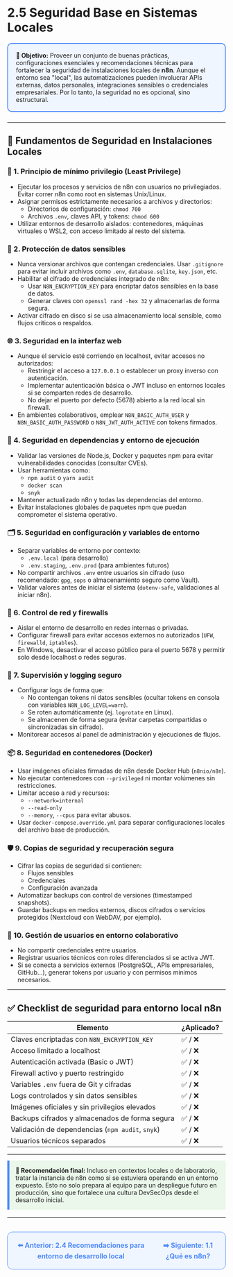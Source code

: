 # 2.5 Seguridad Base en Sistemas Locales

<div style="border: 2px solid #4F8AFA; border-radius: 10px; background: #f0f6ff; padding: 18px; margin-bottom: 24px;">
  <strong>🎯 Objetivo:</strong> Proveer un conjunto de buenas prácticas, configuraciones esenciales y recomendaciones técnicas para fortalecer la seguridad de instalaciones locales de <b>n8n</b>. Aunque el entorno sea "local", las automatizaciones pueden involucrar APIs externas, datos personales, integraciones sensibles o credenciales empresariales. Por lo tanto, la seguridad no es opcional, sino estructural.
</div>

---

## 🧱 Fundamentos de Seguridad en Instalaciones Locales

### 🔐 1. Principio de mínimo privilegio (Least Privilege)

- Ejecutar los procesos y servicios de n8n con usuarios no privilegiados. Evitar correr n8n como root en sistemas Unix/Linux.
- Asignar permisos estrictamente necesarios a archivos y directorios:
  - Directorios de configuración: `chmod 700`
  - Archivos `.env`, claves API, y tokens: `chmod 600`
- Utilizar entornos de desarrollo aislados: contenedores, máquinas virtuales o WSL2, con acceso limitado al resto del sistema.

### 📂 2. Protección de datos sensibles

- Nunca versionar archivos que contengan credenciales. Usar `.gitignore` para evitar incluir archivos como `.env`, `database.sqlite`, `key.json`, etc.
- Habilitar el cifrado de credenciales integrado de n8n:
  - Usar `N8N_ENCRYPTION_KEY` para encriptar datos sensibles en la base de datos.
  - Generar claves con `openssl rand -hex 32` y almacenarlas de forma segura.
- Activar cifrado en disco si se usa almacenamiento local sensible, como flujos críticos o respaldos.

### 🌐 3. Seguridad en la interfaz web

- Aunque el servicio esté corriendo en localhost, evitar accesos no autorizados:
  - Restringir el acceso a `127.0.0.1` o establecer un proxy inverso con autenticación.
  - Implementar autenticación básica o JWT incluso en entornos locales si se comparten redes de desarrollo.
  - No dejar el puerto por defecto (5678) abierto a la red local sin firewall.
- En ambientes colaborativos, emplear `N8N_BASIC_AUTH_USER` y `N8N_BASIC_AUTH_PASSWORD` o `N8N_JWT_AUTH_ACTIVE` con tokens firmados.

### 🧩 4. Seguridad en dependencias y entorno de ejecución

- Validar las versiones de Node.js, Docker y paquetes npm para evitar vulnerabilidades conocidas (consultar CVEs).
- Usar herramientas como:
  - `npm audit` o `yarn audit`
  - `docker scan`
  - `snyk`
- Mantener actualizado n8n y todas las dependencias del entorno.
- Evitar instalaciones globales de paquetes npm que puedan comprometer el sistema operativo.

### 🗂️ 5. Seguridad en configuración y variables de entorno

- Separar variables de entorno por contexto:
  - `.env.local` (para desarrollo)
  - `.env.staging`, `.env.prod` (para ambientes futuros)
- No compartir archivos `.env` entre usuarios sin cifrado (uso recomendado: `gpg`, `sops` o almacenamiento seguro como Vault).
- Validar valores antes de iniciar el sistema (`dotenv-safe`, validaciones al iniciar n8n).

### 🔄 6. Control de red y firewalls

- Aislar el entorno de desarrollo en redes internas o privadas.
- Configurar firewall para evitar accesos externos no autorizados (`UFW`, `firewalld`, `iptables`).
- En Windows, desactivar el acceso público para el puerto 5678 y permitir solo desde localhost o redes seguras.

### 🧬 7. Supervisión y logging seguro

- Configurar logs de forma que:
  - No contengan tokens ni datos sensibles (ocultar tokens en consola con variables `N8N_LOG_LEVEL=warn`).
  - Se roten automáticamente (ej. `logrotate` en Linux).
  - Se almacenen de forma segura (evitar carpetas compartidas o sincronizadas sin cifrado).
- Monitorear accesos al panel de administración y ejecuciones de flujos.

### 📦 8. Seguridad en contenedores (Docker)

- Usar imágenes oficiales firmadas de n8n desde Docker Hub (`n8nio/n8n`).
- No ejecutar contenedores con `--privileged` ni montar volúmenes sin restricciones.
- Limitar acceso a red y recursos:
  - `--network=internal`
  - `--read-only`
  - `--memory`, `--cpus` para evitar abusos.
- Usar `docker-compose.override.yml` para separar configuraciones locales del archivo base de producción.

### 🛡️ 9. Copias de seguridad y recuperación segura

- Cifrar las copias de seguridad si contienen:
  - Flujos sensibles
  - Credenciales
  - Configuración avanzada
- Automatizar backups con control de versiones (timestamped snapshots).
- Guardar backups en medios externos, discos cifrados o servicios protegidos (Nextcloud con WebDAV, por ejemplo).

### 👥 10. Gestión de usuarios en entorno colaborativo

- No compartir credenciales entre usuarios.
- Registrar usuarios técnicos con roles diferenciados si se activa JWT.
- Si se conecta a servicios externos (PostgreSQL, APIs empresariales, GitHub...), generar tokens por usuario y con permisos mínimos necesarios.

---

## ✅ Checklist de seguridad para entorno local n8n

| Elemento                                      | ¿Aplicado? |
|----------------------------------------------|------------|
| Claves encriptadas con `N8N_ENCRYPTION_KEY`  | ✅ / ❌     |
| Acceso limitado a localhost                  | ✅ / ❌     |
| Autenticación activada (Basic o JWT)         | ✅ / ❌     |
| Firewall activo y puerto restringido         | ✅ / ❌     |
| Variables `.env` fuera de Git y cifradas     | ✅ / ❌     |
| Logs controlados y sin datos sensibles       | ✅ / ❌     |
| Imágenes oficiales y sin privilegios elevados| ✅ / ❌     |
| Backups cifrados y almacenados de forma segura| ✅ / ❌     |
| Validación de dependencias (`npm audit`, `snyk`)| ✅ / ❌ |
| Usuarios técnicos separados                  | ✅ / ❌     |

---

<div style="background: #eaf7ea; border-left: 5px solid #4F8AFA; padding: 14px; margin-bottom: 18px;">
<b>📘 Recomendación final:</b>  
Incluso en contextos locales o de laboratorio, tratar la instancia de n8n como si se estuviera operando en un entorno expuesto. Esto no solo prepara al equipo para un despliegue futuro en producción, sino que fortalece una cultura DevSecOps desde el desarrollo inicial.
</div>

---

<div align="center" style="border: 1px solid #4F8AFA; border-radius: 12px; padding: 20px; background: #f0f6ff; margin-top: 32px; display: flex; justify-content: center; gap: 32px;">
  <a href="2.4.%20Recomendaciones%20para%20entorno%20de%20desarrollo%20local.md" style="text-decoration:none; font-weight: bold; color: #4F8AFA; font-size: 1.1em;">⬅️ Anterior: 2.4 Recomendaciones para entorno de desarrollo local</a>
  <a href="../Introduccion-General/1.1.%20Que-es-n8n.md" style="text-decoration:none; font-weight: bold; color: #4F8AFA; font-size: 1.1em;">➡️ Siguiente: 1.1 ¿Qué es n8n?</a>
</div>
